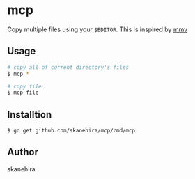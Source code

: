 # mcp
Copy multiple files using your `$EDITOR`.
This is inspired by [mmv](http://github.com/itchyny/mmv)

## Usage
```sh
# copy all of current directory's files
$ mcp *

# copy file
$ mcp file
```

## Installtion
```sh
$ go get github.com/skanehira/mcp/cmd/mcp
```

## Author
skanehira
